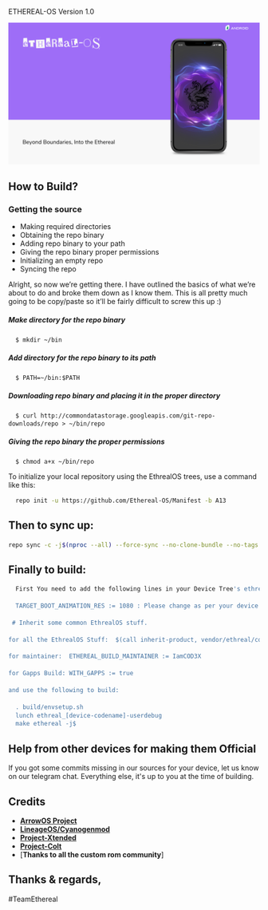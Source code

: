 ETHEREAL-OS Version 1.0

<p align="center">
<img src="https://github.com/Ethereal-OS/Manifest/blob/A13/assists/ETHEREAL-OS.png" > 
</p>

How to Build?
-------------
### Getting the source
- Making required directories
- Obtaining the repo binary
- Adding repo binary to your path
- Giving the repo binary proper permissions
- Initializing an empty repo
- Syncing the repo

Alright, so now we’re getting there. I have outlined the basics of what we’re about to do and broke them down as I know them. This is all pretty much going to be copy/paste so it’ll be fairly difficult to screw this up :)

##### Make directory for the repo binary

      $ mkdir ~/bin

##### Add directory for the repo binary to its path

      $ PATH=~/bin:$PATH

##### Downloading repo binary and placing it in the proper directory

      $ curl http://commondatastorage.googleapis.com/git-repo-downloads/repo > ~/bin/repo

##### Giving the repo binary the proper permissions

      $ chmod a+x ~/bin/repo

To initialize your local repository using the EthrealOS trees, use a 
command like this:

```bash
  repo init -u https://github.com/Ethereal-OS/Manifest -b A13
```
  
Then to sync up:
----------------

```bash
repo sync -c -j$(nproc --all) --force-sync --no-clone-bundle --no-tags
```
Finally to build:
-----------------

```bash
  First You need to add the following lines in your Device Tree's ethreal_devicename.mk file

  TARGET_BOOT_ANIMATION_RES := 1080 : Please change as per your device resolution

 # Inherit some common EthrealOS stuff.

for all the EthrealOS Stuff:  $(call inherit-product, vendor/ethreal/config/common_full_phone.mk)

for maintainer:  ETHEREAL_BUILD_MAINTAINER := IamCOD3X

for Gapps Build: WITH_GAPPS := true
 
and use the following to build:

  . build/envsetup.sh
  lunch ethreal_[device-codename]-userdebug
  make ethereal -j$
```

Help from other devices for making them Official
------------------------------------------------

If you got some commits missing in our sources for your device, let us know on our telegram chat. Everything else, it's up to you at the time of building.

Credits
-------
* [**ArrowOS Project**](https://github.com/ArrowOS)
* [**LineageOS/Cyanogenmod**](https://github.com/LineageOS)
* [**Project-Xtended**](https://github.com/Project-Xtended/)
* [**Project-Colt**](https://github.com/Colt-Enigma/)
* [**Thanks to all the custom rom community**]


Thanks & regards,
-----------------

#TeamEthereal
